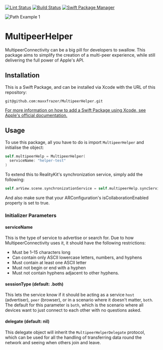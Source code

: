 [![Lint Status](https://github.com/maxxfrazer/MultipeerHelper/workflows/swiftlint/badge.svg)](https://github.com/maxxfrazer/MultipeerHelper/actions)
[![Build Status](https://github.com/maxxfrazer/MultipeerHelper/workflows/build/badge.svg)](https://github.com/maxxfrazer/MultipeerHelper/actions)
[![Swift Package Manager](https://img.shields.io/github/v/release/maxxfrazer/MultipeerHelper?color=orange&label=SwiftPM%20📦)](https://github.com/apple/swift-package-manager)

![Path Example 1](https://github.com/maxxfrazer/MultipeerHelper/blob/master/media/MultipeerHelper-Header.png)

# MultipeerHelper

MultipeerConnectivity can be a big pill for developers to swallow. This package aims to simplify the creation of a multi-peer experience, while still delivering the full power of Apple's API.

## Installation

This is a Swift Package, and can be installed via Xcode with the URL of this repository:

`git@github.com:maxxfrazer/MultipeerHelper.git`

[For more information on how to add a Swift Package using Xcode, see Apple's official documentation.](https://developer.apple.com/documentation/xcode/adding_package_dependencies_to_your_app)


## Usage

To use this package, all you have to do is import `MultipeerHelper` and initialise the object:

```swift
self.multipeerHelp = MultipeerHelper(
  serviceName: "helper-test"
)
```

To extend this to RealityKit's synchronization service, simply add the following:

```swift
self.arView.scene.synchronizationService = self.multipeerHelp.syncService
```

And also make sure that your ARConfiguration's isCollaborationEnabled property is set to true.

### Initializer Parameters

#### serviceName
This is the type of service to advertise or search for. Due to how MultipeerConnectivity uses it, it should have the following restrictions:
 - Must be 1–15 characters long
 - Can contain only ASCII lowercase letters, numbers, and hyphens
 - Must contain at least one ASCII letter
 - Must not begin or end with a hyphen
 - Must not contain hyphens adjacent to other hyphens.

#### sessionType (default: .both)
This lets the service know if it should be acting as a service `host` (advertiser), `peer` (browser), or in a scenario where it doesn't matter, `both`. The default for this parameter is `both`, which is the scenario where all devices want to just connect to each other with no questions asked.

#### delegate (default: nil)
This delegate object will inherit the `MultipeerHelperDelegate` protocol, which can be used for all the handling of transferring data round the network and seeing when others join and leave.
